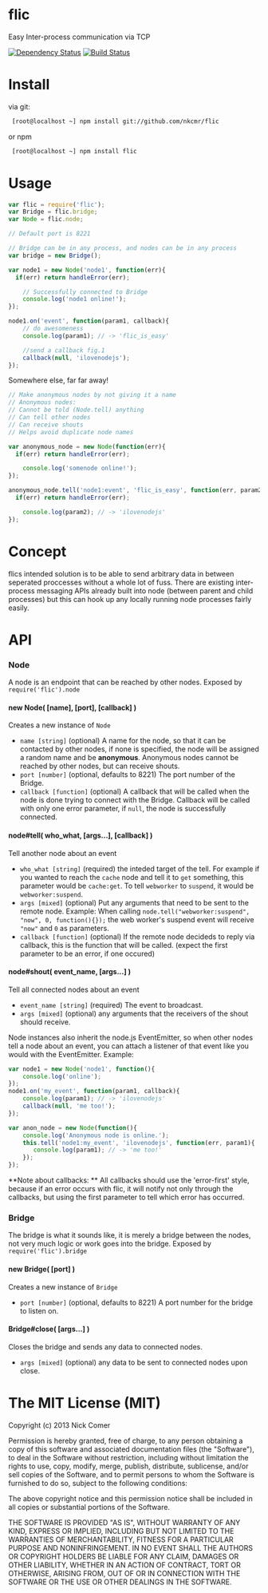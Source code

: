 # flic
Easy Inter-process communication via TCP

[![Dependency Status](https://david-dm.org/nkcmr/flic.png?theme=shields.io)](https://david-dm.org/nkcmr/flic)
[![Build Status](https://travis-ci.org/nkcmr/flic.png?branch=master)](https://travis-ci.org/nkcmr/flic)

# Install
via git:
```bash
 [root@localhost ~] npm install git://github.com/nkcmr/flic
```

or npm
```bash
 [root@localhost ~] npm install flic
```

# Usage
```javascript
var flic = require('flic');
var Bridge = flic.bridge;
var Node = flic.node;

// Default port is 8221

// Bridge can be in any process, and nodes can be in any process
var bridge = new Bridge();

var node1 = new Node('node1', function(err){
  if(err) return handleError(err);

	// Successfully connected to Bridge
	console.log('node1 online!');
});

node1.on('event', function(param1, callback){
	// do awesomeness	
	console.log(param1); // -> 'flic_is_easy'

	//send a callback fig.1
	callback(null, 'ilovenodejs');
});
```
Somewhere else, far far away!

```javascript
// Make anonymous nodes by not giving it a name
// Anonymous nodes:
// Cannot be told (Node.tell) anything
// Can tell other nodes
// Can receive shouts
// Helps avoid duplicate node names

var anonymous_node = new Node(function(err){
  if(err) return handleError(err);

	console.log('somenode online!');
});

anonymous_node.tell('node1:event', 'flic_is_easy', function(err, param2){
  if(err) return handleError(err);

	console.log(param2); // -> 'ilovenodejs'
});

```

# Concept
flics intended solution is to be able to send arbitrary data in between seperated proccesses without a whole lot of fuss. There are existing inter-process messaging APIs already built into node (between parent and child processes) but this can hook up any locally running node processes fairly easily.

# API
### Node
A node is an endpoint that can be reached by other nodes. Exposed by `require('flic').node`
#### new Node( [name], [port], [callback] )
Creates a new instance of `Node`

- `name [string]` (optional) A name for the node, so that it can be contacted by other nodes, if none is specified, the node will be assigned a random name and be **anonymous**. Anonymous nodes cannot be reached by other nodes, but can receive shouts.
- `port [number]` (optional, defaults to 8221) The port number of the Bridge.
- `callback [function]` (optional) A callback that will be called when the node is done trying to connect with the Bridge. Callback will be called with only one error parameter, if `null`, the node is successfully connected.

#### node#tell( who_what, [args...], [callback] )
Tell another node about an event

- `who_what [string]` (required) the inteded target of the tell. For example if you wanted to reach the `cache` node and tell it to `get` something, this parameter would be `cache:get`. To tell `webworker` to `suspend`, it would be `webworker:suspend`.
- `args [mixed]` (optional) Put any arguments that need to be sent to the remote node. Example: When calling `node.tell("webworker:suspend", "now", 0, function(){});` the web worker's suspend event will receive `"now"` and `0` as parameters.
- `callback [function]` (optional) If the remote node decideds to reply via callback, this is the function that will be called. (expect the first parameter to be an error, if one occured)

#### node#shout( event_name, [args...] )
Tell all connected nodes about an event

- `event_name [string]` (required) The event to broadcast.
- `args [mixed]` (optional) any arguments that the receivers of the shout should receive.

Node instances also inherit the node.js EventEmitter, so when other nodes tell a node about an event, you can attach a listener of that event like you would with the EventEmitter. Example:

```javascript
var node1 = new Node('node1', function(){ 
    console.log('online'); 
});
node1.on('my_event', function(param1, callback){
    console.log(param1); // -> 'ilovenodejs'
    callback(null, 'me too!');
});

var anon_node = new Node(function(){
    console.log('Anonymous node is online.');
    this.tell('node1:my_event', 'ilovenodejs', function(err, param1){
       console.log(param1); // -> 'me too!' 
    });
});
```

**Note about callbacks: ** All callbacks should use the 'error-first' style, because if an error occurs with flic, it will notify not only through the callbacks, but using the first parameter to tell which error has occurred.

### Bridge

The bridge is what it sounds like, it is merely a bridge between the nodes, not very much logic or work goes into the bridge. Exposed by `require('flic').bridge`

#### new Bridge( [port] )
Creates a new instance of `Bridge`

- `port [number]` (optional, defaults to 8221) A port number for the bridge to listen on.

#### Bridge#close( [args...] )
Closes the bridge and sends any data to connected nodes.

- `args [mixed]` (optional) any data to be sent to connected nodes upon close.

# The MIT License (MIT)

Copyright (c) 2013 Nick Comer

Permission is hereby granted, free of charge, to any person obtaining a copy
of this software and associated documentation files (the "Software"), to deal
in the Software without restriction, including without limitation the rights
to use, copy, modify, merge, publish, distribute, sublicense, and/or sell
copies of the Software, and to permit persons to whom the Software is
furnished to do so, subject to the following conditions:

The above copyright notice and this permission notice shall be included in all
copies or substantial portions of the Software.

THE SOFTWARE IS PROVIDED "AS IS", WITHOUT WARRANTY OF ANY KIND, EXPRESS OR
IMPLIED, INCLUDING BUT NOT LIMITED TO THE WARRANTIES OF MERCHANTABILITY,
FITNESS FOR A PARTICULAR PURPOSE AND NONINFRINGEMENT. IN NO EVENT SHALL THE
AUTHORS OR COPYRIGHT HOLDERS BE LIABLE FOR ANY CLAIM, DAMAGES OR OTHER
LIABILITY, WHETHER IN AN ACTION OF CONTRACT, TORT OR OTHERWISE, ARISING FROM,
OUT OF OR IN CONNECTION WITH THE SOFTWARE OR THE USE OR OTHER DEALINGS IN THE
SOFTWARE.